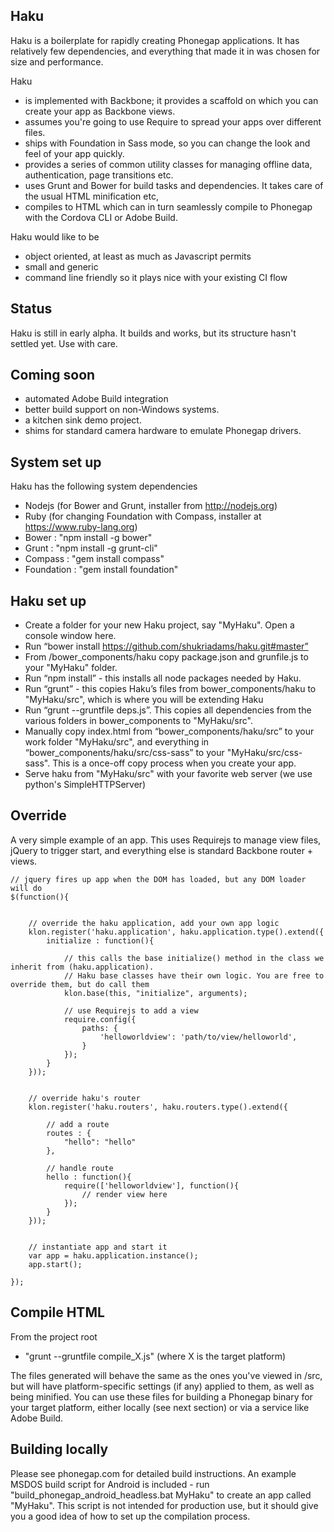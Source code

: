 Haku
----
Haku is a boilerplate for rapidly creating Phonegap applications. It has relatively few dependencies, and everything that made it in was chosen for size and performance.

Haku
- is implemented with Backbone; it provides a scaffold on which you can create your app as Backbone views.
- assumes you're going to use Require to spread your apps over different files.
- ships with Foundation in Sass mode, so you can change the look and feel of your app quickly.
- provides a series of common utility classes for managing offline data, authentication, page transitions etc. 
- uses Grunt and Bower for build tasks and dependencies. It takes care of the usual HTML minification etc, 
- compiles to HTML which can in turn seamlessly compile to Phonegap with the Cordova CLI or Adobe Build. 

Haku would like to be 
- object oriented, at least as much as Javascript permits
- small and generic
- command line friendly so it plays nice with your existing CI flow


Status
------
Haku is still in early alpha. It builds and works, but its structure hasn't settled yet. Use with care.


Coming soon
-----------
- automated Adobe Build integration
- better build support on non-Windows systems.
- a kitchen sink demo project.
- shims for standard camera hardware to emulate Phonegap drivers.


System set up
------------
Haku has the following system dependencies 
- Nodejs (for Bower and Grunt, installer from http://nodejs.org)
- Ruby (for changing Foundation with Compass, installer at https://www.ruby-lang.org)
- Bower : "npm install -g bower"
- Grunt : "npm install -g grunt-cli"
- Compass : "gem install compass"
- Foundation : "gem install foundation"


Haku set up
-----------
 - Create a folder for your new Haku project, say "MyHaku". Open a console window here.
 - Run “bower install https://github.com/shukriadams/haku.git#master” 
 - From  /bower_components/haku copy package.json and grunfile.js to your "MyHaku" folder. 
 - Run “npm install” - this installs all node packages needed by Haku.
 - Run “grunt” - this copies Haku’s files from bower_components/haku to "MyHaku/src", which is where you will be extending Haku
 - Run “grunt --gruntfile deps.js”. This copies all dependencies from the various folders in bower_components to "MyHaku/src".
 - Manually copy index.html from “bower_components/haku/src” to your work folder "MyHaku/src", and everything in “bower_components/haku/src/css-sass” to your "MyHaku/src/css-sass". This is a once-off copy process when you create your app.
 - Serve haku from "MyHaku/src" with your favorite web server (we use python's SimpleHTTPServer)
 

Override
--------
A very simple example of an app. This uses Requirejs to manage view files, jQuery to trigger start, and everything else is standard Backbone router + views.

	// jquery fires up app when the DOM has loaded, but any DOM loader will do
	$(function(){


		// override the haku application, add your own app logic	
	    klon.register('haku.application', haku.application.type().extend({
	        initialize : function(){

	        	// this calls the base initialize() method in the class we inherit from (haku.application).
	        	// Haku base classes have their own logic. You are free to override them, but do call them
	            klon.base(this, "initialize", arguments);

				// use Requirejs to add a view
	            require.config({
	                paths: {
	                    'helloworldview': 'path/to/view/helloworld',
	                }
	            }); 
	        }
	    }));


	    // override haku's router
	    klon.register('haku.routers', haku.routers.type().extend({
	        
	        // add a route
	        routes : {
	        	"hello": "hello"
	        },

	        // handle route
	        hello : function(){
	            require(['helloworldview'], function(){
	            	// render view here
	            });
	        }
	    }));


	    // instantiate app and start it	
	    var app = haku.application.instance();
	    app.start();

	});



Compile HTML
------------
From the project root
- "grunt --gruntfile compile_X.js" (where X is the target platform) 

The files generated will behave the same as the ones you've viewed in /src, but will have platform-specific settings (if any) applied to them, as well as being minified. You can use these files for building a Phonegap binary for your target platform, either locally (see next section) or via a service like Adobe Build.


Building locally
----------------
Please see phonegap.com for detailed build instructions. An example MSDOS build script for Android is included - run "build_phonegap_android_headless.bat MyHaku" to create an app called "MyHaku". This script is not intended for production use, but it should give you a good idea of how to set up the compilation process.